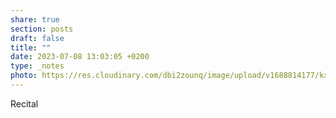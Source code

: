 ```yaml
---
share: true
section: posts
draft: false
title: ""
date: 2023-07-08 13:03:05 +0200
type: _notes
photo: https://res.cloudinary.com/dbi2zounq/image/upload/v1688814177/kx4yfynsgf49cqf51srn.jpg
---
```


Recital
